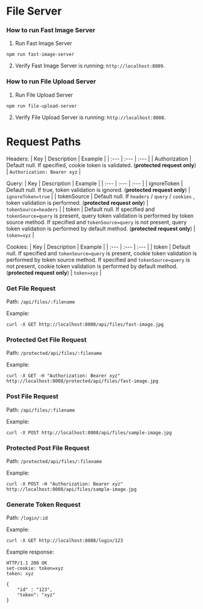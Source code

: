 # File Server

### How to run Fast Image Server
1. Run Fast Image Server
```
npm run fast-image-server
```
2. Verify Fast Image Server is running: `http://localhost:8009`.

### How to run File Upload Server
1. Run File Upload Server
```
npm run file-upload-server
```
2. Verify File Upload Server is running: `http://localhost:8008`.

# Request Paths
Headers:
| Key | Description | Example |
| :--- | :--- | :--- |
| Authorization | Default null. If specified, cookie token is validated. (**protected request only**) | `Authorization: Bearer xyz` |

Query:
| Key | Description | Example |
| :--- | :--- | :--- |
| ignoreToken | Default null. If true, token validation is ignored. (**protected request only**) | `ignoreToken=true` |
| tokenSource | Default null. If `headers` / `query` / `cookies` , token validation is performed. (**protected request only**) | `tokenSource=headers` |
| token | Default null. If specified and `tokenSource=query` is present, query token validation is performed by token source method. If specified and `tokenSource=query` is not present, query token validation is performed by default method. (**protected request only**) | `token=xyz` |

Cookies:
| Key | Description | Example |
| :--- | :--- | :--- |
| token | Default null. If specified and `tokenSource=query` is present, cookie token validation is performed by token source method. If specified and `tokenSource=query` is not present, cookie token validation is performed by default method. (**protected request only**) | `token=xyz` |

### Get File Request
Path: `/api/files/:filename`

Example:
```
curl -X GET http://localhost:8008/api/files/fast-image.jpg
```

### Protected Get File Request
Path: `/protected/api/files/:filename`

Example:
```
curl -X GET -H "Authorization: Bearer xyz" http://localhost:8008/protected/api/files/fast-image.jpg
```

### Post File Request
Path: `/api/files/:filename`

Example:
```
curl -X POST http://localhost:8008/api/files/sample-image.jpg
```

### Protected Post File Request
Path: `/protected/api/files/:filename`

Example:
```
curl -X POST -H "Authorization: Bearer xyz" http://localhost:8008/api/files/sample-image.jpg
```

### Generate Token Request
Path: `/login/:id`

Example:
```
curl -X GET http://localhost:8008/login/123
```

Example response:
```
HTTP/1.1 200 OK
set-cookie: token=xyz
token: xyz

{
    "id" : "123",
    "token": "xyz"
}
```
